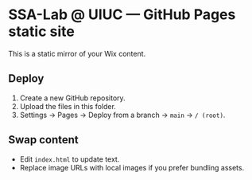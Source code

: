 # SSA-Lab @ UIUC — GitHub Pages static site

This is a static mirror of your Wix content.

## Deploy
1. Create a new GitHub repository.
2. Upload the files in this folder.
3. Settings → Pages → Deploy from a branch → `main` → `/ (root)`.

## Swap content
- Edit `index.html` to update text.
- Replace image URLs with local images if you prefer bundling assets.
